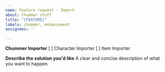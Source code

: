 ```yaml
---
name: Feature request - Import
about: Chummer stuff
title: "[FEATURE]"
labels: chummer, enhancement
assignees: ''

---
```


**Chummer Importer**
[ ] Character Importer
[ ] Item Importer

**Describe the solution you'd like**
A clear and concise description of what you want to happen.
